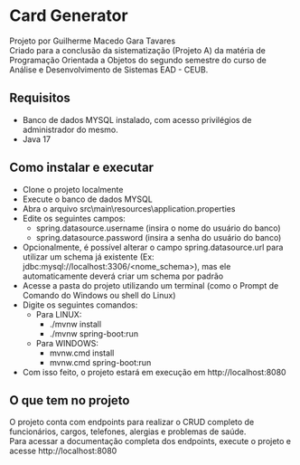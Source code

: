 # Card Generator
Projeto por Guilherme Macedo Gara Tavares\
Criado para a conclusão da sistematização (Projeto A) da matéria de Programação Orientada a Objetos do segundo semestre do curso de Análise e Desenvolvimento de Sistemas EAD - CEUB.

## Requisitos
- Banco de dados MYSQL instalado, com acesso privilégios de administrador do mesmo.
- Java 17

## Como instalar e executar
- Clone o projeto localmente
- Execute o banco de dados MYSQL
- Abra o arquivo src\main\resources\application.properties
- Edite os seguintes campos:
  - spring.datasource.username (insira o nome do usuário do banco)
  - spring.datasource.password (insira a senha do usuário do banco)
- Opcionalmente, é possível alterar o campo spring.datasource.url para utilizar um schema já existente (Ex: jdbc:mysql://localhost:3306/<nome_schema>), mas ele automaticamente deverá criar um schema por padrão
- Acesse a pasta do projeto utilizando um terminal (como o Prompt de Comando do Windows ou shell do Linux)
- Digite os seguintes comandos:
  - Para LINUX:
    - ./mvnw install
    - ./mvnw spring-boot:run
  - Para WINDOWS:
    - mvnw.cmd install
    - mvnw.cmd spring-boot:run
- Com isso feito, o projeto estará em execução em http://localhost:8080

## O que tem no projeto
O projeto conta com endpoints para realizar o CRUD completo de funcionários, cargos, telefones, alergias e problemas de saúde.\
Para acessar a documentação completa dos endpoints, execute o projeto e acesse http://localhost:8080
